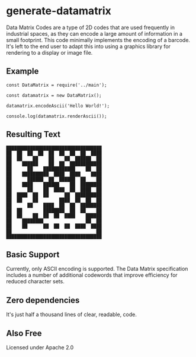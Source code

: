 # generate-datamatrix

Data Matrix Codes are a type of 2D codes that are used frequently in industrial spaces,
as they can encode a large amount of information in a small footprint. This code minimally implements
the encoding of a barcode. It's left to the end user to adapt this into using a graphics library for
rendering to a display or image file.

## Example

```
const DataMatrix = require('../main');

const datamatrix = new DataMatrix();

datamatrix.encodeAscii('Hello World!');

console.log(datamatrix.renderAscii());
```

## Resulting Text
```
████████████████████████████████████
██  ██  ██  ██  ██  ██  ██  ██  ████
██  ██    ██    ██    ██  ██████  ██
██    ██████    ██  ██  ████████████
██      ██    ████████████    ██  ██
██    ██████████  ████  ████    ████
██      ██████  ██  ██████  ██    ██
██    ████    ██████    ██  ████████
██      ██    ██  ████  ██  ████  ██
██  ████  ██  ██      ██  ██████████
██  ██    ██        ████  ██  ██  ██
██      ██    ████  ██  ██  ████████
██  ██        ████████  ██  ██    ██
██  ██    ██  ██  ██  ████    ██████
██    ████████                ██  ██
██    ██      ██  ██  ██  ████  ████
██                                ██
████████████████████████████████████
```


## Basic Support

Currently, only ASCII encoding is supported. The Data Matrix specification includes a number of additional
codewords that improve efficiency for reduced character sets.

## Zero dependencies

It's just half a thousand lines of clear, readable, code.

## Also Free

Licensed under Apache 2.0

